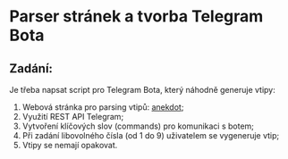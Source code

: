 # Parser stránek a tvorba Telegram Bota 


## Zadání:
Je třeba napsat script pro Telegram Bota, který náhodně generuje vtipy:
1. Webová stránka pro parsing vtipů: [anekdot](https://www.anekdot.ru/last/good/);
2. Využití REST API Telegram;
3. Vytvoření klíčových slov (commands) pro komunikaci s botem;
4. Při zadání libovolného čísla (od 1 do 9) uživatelem se vygeneruje vtip;
5. Vtipy se nemají opakovat.



